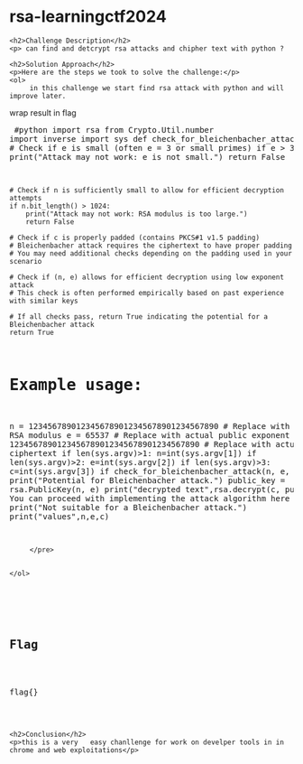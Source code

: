 <title>rsa-learningctf2024</title>

<!DOCTYPE html>
<html>

<body>
    <h1>rsa-learningctf2024</h1>

    <h2>Challenge Description</h2>
    <p> can find and detcrypt rsa attacks and chipher text with python ?
 
</p>
 
    <h2>Solution Approach</h2>
    <p>Here are the steps we took to solve the challenge:</p>
    <ol>
         in this challenge we start find rsa attack with python and will improve later.
wrap result in flag
        <pre>
#python
import rsa
from Crypto.Util.number import inverse
import sys
def check_for_bleichenbacher_attack(n, e, c):
    # Check if e is small (often e = 3 or small primes)
    if e > 3:
        print("Attack may not work: e is not small.")
        return False

    # Check if n is sufficiently small to allow for efficient decryption attempts
    if n.bit_length() > 1024:
        print("Attack may not work: RSA modulus is too large.")
        return False

    # Check if c is properly padded (contains PKCS#1 v1.5 padding)
    # Bleichenbacher attack requires the ciphertext to have proper padding
    # You may need additional checks depending on the padding used in your scenario

    # Check if (n, e) allows for efficient decryption using low exponent attack
    # This check is often performed empirically based on past experience with similar keys

    # If all checks pass, return True indicating the potential for a Bleichenbacher attack
    return True

# Example usage:
n = 1234567890123456789012345678901234567890  # Replace with actual RSA modulus
e = 65537  # Replace with actual public exponent
c = 1234567890123456789012345678901234567890  # Replace with actual ciphertext
if len(sys.argv)>1:
    n=int(sys.argv[1])
if len(sys.argv)>2:
    e=int(sys.argv[2])
if len(sys.argv)>3:
    c=int(sys.argv[3])
if check_for_bleichenbacher_attack(n, e, c):
    print("Potential for Bleichenbacher attack.")
    public_key = rsa.PublicKey(n, e)
    print("decrypted text",rsa.decrypt(c, public_key)) 
    # You can proceed with implementing the attack algorithm here
else:
    print("Not suitable for a Bleichenbacher attack.")
print("values",n,e,c)

         </pre>
       
    
    </ol>
<br>
    <h2>Flag</h2>
    <p class="flag">flag{}
</p>

    <h2>Conclusion</h2>
    <p>this is a very   easy chanllenge for work on develper tools in in chrome and web exploitations</p>
</body>
</html>

